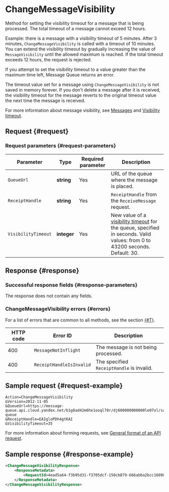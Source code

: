# ChangeMessageVisibility

Method for setting the visibility timeout for a message that is being processed. The total timeout of a message cannot exceed 12 hours.

Example: there is a message with a visibility timeout of 5 minutes. After 3 minutes, `ChangeMessageVisibility` is called with a timeout of 10 minutes. You can extend the visibility timeout by gradually increasing the value of `MessageVisibility` until the allowed maximum is reached. If the total timeout exceeds 12 hours, the request is rejected.

If you attempt to set the visibility timeout to a value greater than the maximum time left, Message Queue returns an error.

The timeout value set for a message using `ChangeMessageVisibility` is not saved in memory forever.  If you don't delete a message after it is received, the visibility timeout for the message reverts to the original timeout value the next time the message is received.

For more information about message visibility, see [Messages](../../concepts/message.md) and [Visibility timeout](../../concepts/visibility-timeout.md).

## Request {#request}

### Request parameters {#request-parameters}

| Parameter | Type | Required parameter | Description |
| ----- | ----- | ----- | ----- |
| `QueueUrl` | **string** | Yes | URL of the queue where the message is placed. |
| `ReceiptHandle` | **string** | Yes | `ReceiptHandle` from the `ReceiveMessage` request. |
| `VisibilityTimeout` | **integer** | Yes | New value of a [visibility timeout](../../concepts/visibility-timeout.md) for the queue, specified in seconds. Valid values: from 0 to 43200 seconds. Default: 30. |

## Response {#response}

### Successful response fields {#response-parameters}

The response does not contain any fields.

### ChangeMessageVisibility errors {#errors}

For a list of errors that are common to all methods, see the section [{#T}](../common-errors.md).

| HTTP code | Error ID | Description |
| ----- | ----- | ----- |
| 400 | `MessageNotInflight` | The message is not being processed. |
| 400 | `ReceiptHandleIsInvalid` | The specified `ReceiptHandle` is invalid. |

## Sample request {#request-example}

```
Action=ChangeMessageVisibility
&Version=2012-11-05
&QueueUrl=https://message-queue.api.cloud.yandex.net/b1g8ad42m6he1ooql78r/dj600000000000le07ol/sample-queue
&ReceiptHandle=EAIgloPDh4gtKAI
&VisibilityTimeout=35
```

For more information about forming requests, see [General format of an API request](../index.md#api-request).

## Sample response {#response-example}

```xml
<ChangeMessageVisibilityResponse>
    <ResponseMetadata>
        <RequestId>4ead5a64-f3b95d31-f3705dcf-150cb879-666abba2bcc160987e4d9e4625ab3b9a</RequestId>
    </ResponseMetadata>
</ChangeMessageVisibilityResponse>
```

